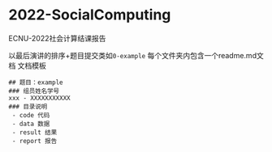 # 2022-SocialComputing
ECNU-2022社会计算结课报告

以最后演讲的排序+题目提交类如`0-example`
每个文件夹内包含一个readme.md文档
文档模板
```
## 题目：example
### 组员姓名学号
xxx - XXXXXXXXXXX
### 目录说明
 - code 代码
 - data 数据
 - result 结果
 - report 报告
```

